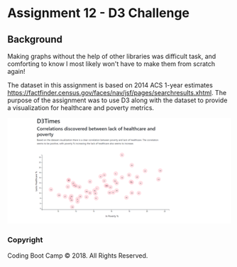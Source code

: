 # Assignment 12 - D3 Challenge

## Background 

Making graphs without the help of other libraries was difficult task, and comforting to know I most likely won't have to make them from scratch again!

The dataset in this assignment is based on 2014 ACS 1-year estimates https://factfinder.census.gov/faces/nav/jsf/pages/searchresults.xhtml. The purpose of the assignment was to use D3 along with the dataset to provide a visualization for healthcare and poverty metrics.

![graph](Images/graph.png)

### Copyright

Coding Boot Camp © 2018. All Rights Reserved.
